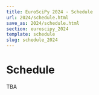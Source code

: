 ```yaml
---
title: EuroSciPy 2024 - Schedule
url: 2024/schedule.html
save_as: 2024/schedule.html
section: euroscipy_2024
template: schedule
slug: schedule_2024
---
```


# Schedule
TBA
